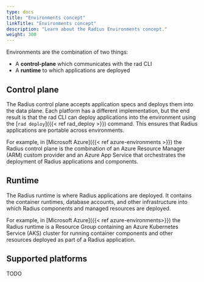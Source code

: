 ```yaml
---
type: docs
title: "Environments concept"
linkTitle: "Environments concept"
description: "Learn about the Radius Environments concept."
weight: 300
---
```

<!-- TODO retire this page. move this topic's fresh content to either Concepts.Overview or Concepts.Architecture. -->

Environments are the combination of two things:

- A **control-plane** which communicates with the rad CLI
- A **runtime** to which applications are deployed

## Control plane

The Radius control plane accepts application specs and deploys them into the data plane. Each platform has a different implementation, but the end result is that the rad CLI can deploy applications into the environment using the [`rad deploy`]({{< ref rad_deploy >}}) command. This ensures that Radius applications are portable across environments.

For example, in [Microsoft Azure]({{< ref azure-environments >}}) the Radius control plane is the combination of an Azure Resource Manager (ARM) custom provider and an Azure App Service that orchestrates the deployment of Radius applications and components.

## Runtime

The Radius runtime is where Radius applications are deployed. It contains the container runtimes, database accounts, and other infrastructure into which Radius components and managed resources are deployed.

For example, in [Microsoft Azure]({{< ref azure-environments>}}) the Radius runtime is a Resource Group containing an Azure Kubernetes Service (AKS) cluster for running container components and other resources deployed as part of a Radius application.

## Supported platforms

TODO 